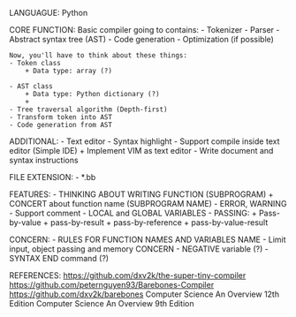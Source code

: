 LANGUAGUE: Python

CORE FUNCTION:
    Basic compiler going to contains: 
    - Tokenizer 
    - Parser 
    - Abstract syntax tree (AST) 
    - Code generation 
    - Optimization (if possible)

    Now, you'll have to think about these things: 
    - Token class
        + Data type: array (?)

    - AST class
        + Data type: Python dictionary (?)
        + 
    - Tree traversal algorithm (Depth-first)
    - Transform token into AST
    - Code generation from AST

ADDITIONAL: 
    - Text editor 
    - Syntax highlight
    - Support compile inside text editor (Simple IDE)
        + Implement VIM as text editor 
    - Write document and syntax instructions  

FILE EXTENSION: 
    - *.bb

FEATURES: 
    - THINKING ABOUT WRITING FUNCTION (SUBPROGRAM) 
        + CONCERT about function name (SUBPROGRAM NAME)
    - ERROR, WARNING 
    - Support comment
    - LOCAL and GLOBAL VARIABLES 
    - PASSING: 
        + Pass-by-value 
        + pass-by-result
        + pass-by-reference
        + pass-by-value-result

CONCERN: 
    - RULES FOR FUNCTION NAMES AND VARIABLES NAME
    - Limit input, object passing and memory CONCERN
    - NEGATIVE variable (?)
    - SYNTAX END command (?) 



REFERENCES: 
	https://github.com/dxv2k/the-super-tiny-compiler
	https://github.com/peternguyen93/Barebones-Compiler
    https://github.com/dxv2k/barebones
    Computer Science An Overview 12th Edition 
    Computer Science An Overview 9th Edition 





